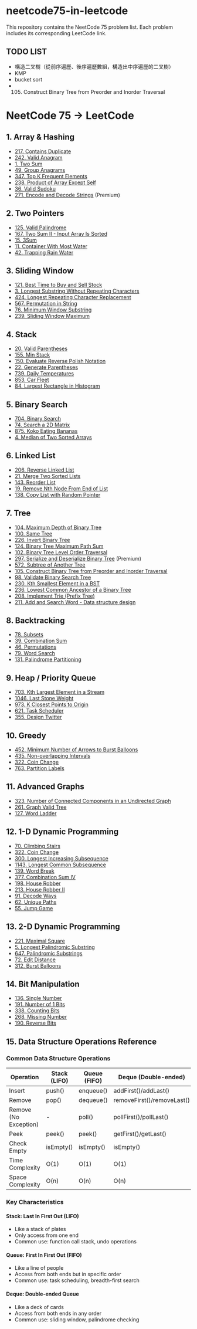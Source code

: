# neetcode75-in-leetcode
This repository contains the NeetCode 75 problem list. Each problem includes its corresponding LeetCode link.

## TODO LIST
* 構造二叉樹（從前序遍歷、後序遍歷數組，構造出中序遍歷的二叉樹）
* KMP
* bucket sort
* 105. Construct Binary Tree from Preorder and Inorder Traversal

# NeetCode 75 -> LeetCode

## 1. Array & Hashing

- [217. Contains Duplicate](https://leetcode.com/problems/contains-duplicate/)
- [242. Valid Anagram](https://leetcode.com/problems/valid-anagram/)
- [1. Two Sum](https://leetcode.com/problems/two-sum/)
- [49. Group Anagrams](https://leetcode.com/problems/group-anagrams/)
- [347. Top K Frequent Elements](https://leetcode.com/problems/top-k-frequent-elements/)
- [238. Product of Array Except Self](https://leetcode.com/problems/product-of-array-except-self/)
- [36. Valid Sudoku](https://leetcode.com/problems/valid-sudoku/)
- [271. Encode and Decode Strings](https://leetcode.com/problems/encode-and-decode-strings/) (Premium)

## 2. Two Pointers

- [125. Valid Palindrome](https://leetcode.com/problems/valid-palindrome/)
- [167. Two Sum II - Input Array Is Sorted](https://leetcode.com/problems/two-sum-ii-input-array-is-sorted/)
- [15. 3Sum](https://leetcode.com/problems/3sum/)
- [11. Container With Most Water](https://leetcode.com/problems/container-with-most-water/)
- [42. Trapping Rain Water](https://leetcode.com/problems/trapping-rain-water/)

## 3. Sliding Window

- [121. Best Time to Buy and Sell Stock](https://leetcode.com/problems/best-time-to-buy-and-sell-stock/)
- [3. Longest Substring Without Repeating Characters](https://leetcode.com/problems/longest-substring-without-repeating-characters/)
- [424. Longest Repeating Character Replacement](https://leetcode.com/problems/longest-repeating-character-replacement/)
- [567. Permutation in String](https://leetcode.com/problems/permutation-in-string/)
- [76. Minimum Window Substring](https://leetcode.com/problems/minimum-window-substring/)
- [239. Sliding Window Maximum](https://leetcode.com/problems/sliding-window-maximum/)

## 4. Stack

- [20. Valid Parentheses](https://leetcode.com/problems/valid-parentheses/)
- [155. Min Stack](https://leetcode.com/problems/min-stack/)
- [150. Evaluate Reverse Polish Notation](https://leetcode.com/problems/evaluate-reverse-polish-notation/)
- [22. Generate Parentheses](https://leetcode.com/problems/generate-parentheses/)
- [739. Daily Temperatures](https://leetcode.com/problems/daily-temperatures/)
- [853. Car Fleet](https://leetcode.com/problems/car-fleet/)
- [84. Largest Rectangle in Histogram](https://leetcode.com/problems/largest-rectangle-in-histogram/)

## 5. Binary Search

- [704. Binary Search](https://leetcode.com/problems/binary-search/)
- [74. Search a 2D Matrix](https://leetcode.com/problems/search-a-2d-matrix/)
- [875. Koko Eating Bananas](https://leetcode.com/problems/koko-eating-bananas/)
- [4. Median of Two Sorted Arrays](https://leetcode.com/problems/median-of-two-sorted-arrays/)

## 6. Linked List

- [206. Reverse Linked List](https://leetcode.com/problems/reverse-linked-list/)
- [21. Merge Two Sorted Lists](https://leetcode.com/problems/merge-two-sorted-lists/)
- [143. Reorder List](https://leetcode.com/problems/reorder-list/)
- [19. Remove Nth Node From End of List](https://leetcode.com/problems/remove-nth-node-from-end-of-list/)
- [138. Copy List with Random Pointer](https://leetcode.com/problems/copy-list-with-random-pointer/)

## 7. Tree

- [104. Maximum Depth of Binary Tree](https://leetcode.com/problems/maximum-depth-of-binary-tree/)
- [100. Same Tree](https://leetcode.com/problems/same-tree/)
- [226. Invert Binary Tree](https://leetcode.com/problems/invert-binary-tree/)
- [124. Binary Tree Maximum Path Sum](https://leetcode.com/problems/binary-tree-maximum-path-sum/)
- [102. Binary Tree Level Order Traversal](https://leetcode.com/problems/binary-tree-level-order-traversal/)
- [297. Serialize and Deserialize Binary Tree](https://leetcode.com/problems/serialize-and-deserialize-binary-tree/) (Premium)
- [572. Subtree of Another Tree](https://leetcode.com/problems/subtree-of-another-tree/)
- [105. Construct Binary Tree from Preorder and Inorder Traversal](https://leetcode.com/problems/construct-binary-tree-from-preorder-and-inorder-traversal/)
- [98. Validate Binary Search Tree](https://leetcode.com/problems/validate-binary-search-tree/)
- [230. Kth Smallest Element in a BST](https://leetcode.com/problems/kth-smallest-element-in-a-bst/)
- [236. Lowest Common Ancestor of a Binary Tree](https://leetcode.com/problems/lowest-common-ancestor-of-a-binary-tree/)
- [208. Implement Trie (Prefix Tree)](https://leetcode.com/problems/implement-trie-prefix-tree/)
- [211. Add and Search Word - Data structure design](https://leetcode.com/problems/add-and-search-word-data-structure-design/)

## 8. Backtracking

- [78. Subsets](https://leetcode.com/problems/subsets/)
- [39. Combination Sum](https://leetcode.com/problems/combination-sum/)
- [46. Permutations](https://leetcode.com/problems/permutations/)
- [79. Word Search](https://leetcode.com/problems/word-search/)
- [131. Palindrome Partitioning](https://leetcode.com/problems/palindrome-partitioning/)

## 9. Heap / Priority Queue

- [703. Kth Largest Element in a Stream](https://leetcode.com/problems/kth-largest-element-in-a-stream/)
- [1046. Last Stone Weight](https://leetcode.com/problems/last-stone-weight/)
- [973. K Closest Points to Origin](https://leetcode.com/problems/k-closest-points-to-origin/)
- [621. Task Scheduler](https://leetcode.com/problems/task-scheduler/)
- [355. Design Twitter](https://leetcode.com/problems/design-twitter/)

## 10. Greedy

- [452. Minimum Number of Arrows to Burst Balloons](https://leetcode.com/problems/minimum-number-of-arrows-to-burst-balloons/)
- [435. Non-overlapping Intervals](https://leetcode.com/problems/non-overlapping-intervals/)
- [322. Coin Change](https://leetcode.com/problems/coin-change/)
- [763. Partition Labels](https://leetcode.com/problems/partition-labels/)

## 11. Advanced Graphs

- [323. Number of Connected Components in an Undirected Graph](https://leetcode.com/problems/number-of-connected-components-in-an-undirected-graph/)
- [261. Graph Valid Tree](https://leetcode.com/problems/graph-valid-tree/)
- [127. Word Ladder](https://leetcode.com/problems/word-ladder/)

## 12. 1-D Dynamic Programming

- [70. Climbing Stairs](https://leetcode.com/problems/climbing-stairs/)
- [322. Coin Change](https://leetcode.com/problems/coin-change/)
- [300. Longest Increasing Subsequence](https://leetcode.com/problems/longest-increasing-subsequence/)
- [1143. Longest Common Subsequence](https://leetcode.com/problems/longest-common-subsequence/)
- [139. Word Break](https://leetcode.com/problems/word-break/)
- [377. Combination Sum IV](https://leetcode.com/problems/combination-sum-iv/)
- [198. House Robber](https://leetcode.com/problems/house-robber/)
- [213. House Robber II](https://leetcode.com/problems/house-robber-ii/)
- [91. Decode Ways](https://leetcode.com/problems/decode-ways/)
- [62. Unique Paths](https://leetcode.com/problems/unique-paths/)
- [55. Jump Game](https://leetcode.com/problems/jump-game/)

## 13. 2-D Dynamic Programming

- [221. Maximal Square](https://leetcode.com/problems/maximal-square/)
- [5. Longest Palindromic Substring](https://leetcode.com/problems/longest-palindromic-substring/)
- [647. Palindromic Substrings](https://leetcode.com/problems/palindromic-substrings/)
- [72. Edit Distance](https://leetcode.com/problems/edit-distance/)
- [312. Burst Balloons](https://leetcode.com/problems/burst-balloons/)

## 14. Bit Manipulation

- [136. Single Number](https://leetcode.com/problems/single-number/)
- [191. Number of 1 Bits](https://leetcode.com/problems/number-of-1-bits/)
- [338. Counting Bits](https://leetcode.com/problems/counting-bits/)
- [268. Missing Number](https://leetcode.com/problems/missing-number/)
- [190. Reverse Bits](https://leetcode.com/problems/reverse-bits/)

## 15. Data Structure Operations Reference

### Common Data Structure Operations

| Operation | Stack (LIFO) | Queue (FIFO) | Deque (Double-ended) |
|-----------|--------------|--------------|---------------------|
| Insert    | push()       | enqueue()    | addFirst()/addLast()|
| Remove    | pop()        | dequeue()    | removeFirst()/removeLast() |
| Remove (No Exception)| -    | poll()      | pollFirst()/pollLast() |
| Peek      | peek()       | peek()       | getFirst()/getLast() |
| Check Empty| isEmpty()   | isEmpty()    | isEmpty()           |
| Time Complexity | O(1)    | O(1)         | O(1)               |
| Space Complexity| O(n)    | O(n)         | O(n)               |

### Key Characteristics

#### Stack: Last In First Out (LIFO)
- Like a stack of plates
- Only access from one end
- Common use: function call stack, undo operations

#### Queue: First In First Out (FIFO)
- Like a line of people
- Access from both ends but in specific order
- Common use: task scheduling, breadth-first search

#### Deque: Double-ended Queue
- Like a deck of cards
- Access from both ends in any order
- Common use: sliding window, palindrome checking


